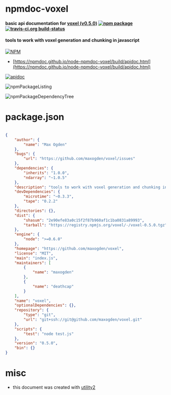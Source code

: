 # npmdoc-voxel

#### basic api documentation for  [voxel (v0.5.0)](https://github.com/maxogden/voxel)  [![npm package](https://img.shields.io/npm/v/npmdoc-voxel.svg?style=flat-square)](https://www.npmjs.org/package/npmdoc-voxel) [![travis-ci.org build-status](https://api.travis-ci.org/npmdoc/node-npmdoc-voxel.svg)](https://travis-ci.org/npmdoc/node-npmdoc-voxel)

#### tools to work with voxel generation and chunking in javascript

[![NPM](https://nodei.co/npm/voxel.png?downloads=true&downloadRank=true&stars=true)](https://www.npmjs.com/package/voxel)

- [https://npmdoc.github.io/node-npmdoc-voxel/build/apidoc.html](https://npmdoc.github.io/node-npmdoc-voxel/build/apidoc.html)

[![apidoc](https://npmdoc.github.io/node-npmdoc-voxel/build/screenCapture.buildCi.browser.%252Ftmp%252Fbuild%252Fapidoc.html.png)](https://npmdoc.github.io/node-npmdoc-voxel/build/apidoc.html)

![npmPackageListing](https://npmdoc.github.io/node-npmdoc-voxel/build/screenCapture.npmPackageListing.svg)

![npmPackageDependencyTree](https://npmdoc.github.io/node-npmdoc-voxel/build/screenCapture.npmPackageDependencyTree.svg)



# package.json

```json

{
    "author": {
        "name": "Max Ogden"
    },
    "bugs": {
        "url": "https://github.com/maxogden/voxel/issues"
    },
    "dependencies": {
        "inherits": "1.0.0",
        "ndarray": "~1.0.5"
    },
    "description": "tools to work with voxel generation and chunking in javascript",
    "devDependencies": {
        "microtime": "~0.3.3",
        "tape": "0.2.2"
    },
    "directories": {},
    "dist": {
        "shasum": "2e90efe83a0c15f2f87b960af1c1ba0831a89993",
        "tarball": "https://registry.npmjs.org/voxel/-/voxel-0.5.0.tgz"
    },
    "engine": {
        "node": ">=0.6.0"
    },
    "homepage": "https://github.com/maxogden/voxel",
    "license": "MIT",
    "main": "index.js",
    "maintainers": [
        {
            "name": "maxogden"
        },
        {
            "name": "deathcap"
        }
    ],
    "name": "voxel",
    "optionalDependencies": {},
    "repository": {
        "type": "git",
        "url": "git+ssh://git@github.com/maxogden/voxel.git"
    },
    "scripts": {
        "test": "node test.js"
    },
    "version": "0.5.0",
    "bin": {}
}
```



# misc
- this document was created with [utility2](https://github.com/kaizhu256/node-utility2)
